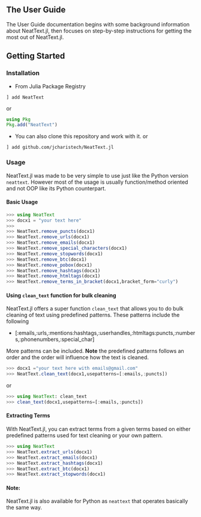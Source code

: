 ## The User Guide
The User Guide documentation begins with some background information about NeatText.jl, then focuses on step-by-step instructions for getting the most out of NeatText.jl.



## Getting Started

### Installation
+ From Julia Package Registry
```julia-repl
] add NeatText

```
or 
```julia
using Pkg
Pkg.add("NeatText")

```

+ You can also clone this repository and work with it.
or 
```julia-repl
] add github.com/jcharistech/NeatText.jl

```

### Usage
NeatText.jl was made to be very simple to use just like the Python version `neattext`. However most of the usage is usually function/method oriented and not OOP like its Python counterpart.

#### Basic Usage

```julia
>>> using NeatText
>>> docx1 = "your text here"
>>>
>>> NeatText.remove_puncts(docx1)
>>> NeatText.remove_urls(docx1)
>>> NeatText.remove_emails(docx1)
>>> NeatText.remove_special_characters(docx1)
>>> NeatText.remove_stopwords(docx1)
>>> NeatText.remove_btc(docx1)
>>> NeatText.remove_pobox(docx1)
>>> NeatText.remove_hashtags(docx1)
>>> NeatText.remove_htmltags(docx1)
>>> NeatText.remove_terms_in_bracket(docx1,bracket_form="curly")
```

#### Using `clean_text` function for bulk cleaning
NeatText.jl offers a super function `clean_text` that allows you to do bulk cleaning of text using
predefined patterns. These patterns include the following
- [:emails,:urls,:mentions:hashtags,:userhandles,:htmltags:puncts,:numbers,:phonenumbers,:special_char]

More patterns can be included.
**Note** the predefined patterns follows an order and the order will influence how the text is cleaned.

```julia
>>> docx1 ="your text here with emails@gmail.com"
>>> NeatText.clean_text(docx1,usepatterns=[:emails,:puncts])
```
or

```julia
>>> using NeatText: clean_text
>>> clean_text(docx1,usepatterns=[:emails,:puncts])

```

#### Extracting Terms
With NeatText.jl, you can extract terms from a given terms based on either predefined patterns used for text cleaning or your own pattern.

```julia
>>> using NeatText
>>> NeatText.extract_urls(docx1)
>>> NeatText.extract_emails(docx1)
>>> NeatText.extract_hashtags(docx1)
>>> NeatText.extract_btc(docx1)
>>> NeatText.extract_stopwords(docx1)
```

#### Note:
NeatText.jl is also available for Python as `neattext` that operates basically the
same way.
